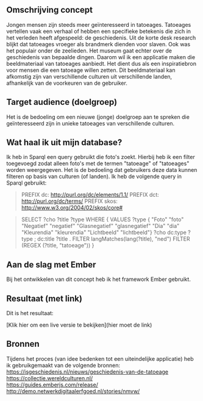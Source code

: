 ## Omschrijving concept 
Jongen mensen zijn steeds meer geïnteresseerd in tatoeages. Tatoeages vertellen vaak een verhaal of hebben een specifieke betekenis die zich in het verleden heeft afgespeeld: de geschiedenis. Uit de korte desk research blijkt dat tatoeages vroeger als brandmerk dienden voor slaven. Ook was het populair onder de zeelieden. Het museum gaat echter over de geschiedenis van bepaalde dingen. Daarom  wil ik een applicatie maken die beeldmateriaal van tatoeages aanbiedt. Het dient dus als een inspiratiebron voor mensen die een tatoeage willen zetten.
Dit beeldmateriaal kan afkomstig zijn van verschillende culturen uit verschillende landen, afhankelijk van de voorkeuren van de gebruiker.

## Target audience (doelgroep)
Het is de bedoeling om een nieuwe (jonge) doelgroep aan te spreken die geïnteresseerd zijn in unieke tatoeages van verschillende culturen.

## Wat haal ik uit mijn database? 
Ik heb in Sparql een query gebruikt die foto's zoekt. Hierbij heb ik een filter toegevoegd zodat alleen foto's met de termen "tatoeage" of "tatoeages" worden weergegeven. Het is de bedoeling dat gebruikers deze data kunnen filteren op basis van culturen (of landen). Ik heb de volgende query in Sparql gebruikt:

> PREFIX dc: <http://purl.org/dc/elements/1.1/> 
> PREFIX dct: <http://purl.org/dc/terms/> 
> PREFIX skos: <http://www.w3.org/2004/02/skos/core#>

> SELECT ?cho ?title ?type WHERE {
>   VALUES ?type { "Foto" "foto" "Negatief" "negatief" "Glasnegatief" "glasnegatief" "Dia" "dia" "Kleurendia" "kleurendia" "Lichtbeeld" "lichtbeeld"}
>   ?cho dc:type ?type ;
>         dc:title ?title .
>    FILTER langMatches(lang(?title), "ned")
>    FILTER (REGEX (?title, "tatoeage"))
> }


## Aan de slag met Ember
Bij het ontwikkelen van dit concept heb ik het framework Ember gebruikt.

## Resultaat (met link)
Dit is het resultaat:


[Klik hier om een live versie te bekijken](hier moet de link)

## Bronnen
Tijdens het proces (van idee bedenken tot een uiteindelijke applicatie) heb ik gebruikgemaakt van de volgende bronnen:
https://isgeschiedenis.nl/nieuws/geschiedenis-van-de-tatoeage <br> 
https://collectie.wereldculturen.nl/ <br>
https://guides.emberjs.com/release/ <br>
http://demo.netwerkdigitaalerfgoed.nl/stories/nmvw/ <br> 



